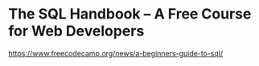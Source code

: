 # The SQL Handbook – A Free Course for Web Developers

https://www.freecodecamp.org/news/a-beginners-guide-to-sql/
